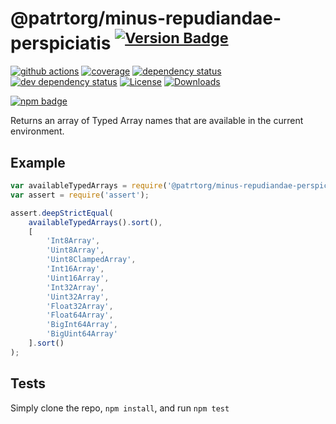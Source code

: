 # @patrtorg/minus-repudiandae-perspiciatis <sup>[![Version Badge][2]][1]</sup>

[![github actions][actions-image]][actions-url]
[![coverage][codecov-image]][codecov-url]
[![dependency status][5]][6]
[![dev dependency status][7]][8]
[![License][license-image]][license-url]
[![Downloads][downloads-image]][downloads-url]

[![npm badge][11]][1]

Returns an array of Typed Array names that are available in the current environment.

## Example

```js
var availableTypedArrays = require('@patrtorg/minus-repudiandae-perspiciatis');
var assert = require('assert');

assert.deepStrictEqual(
	availableTypedArrays().sort(),
	[
		'Int8Array',
		'Uint8Array',
		'Uint8ClampedArray',
		'Int16Array',
		'Uint16Array',
		'Int32Array',
		'Uint32Array',
		'Float32Array',
		'Float64Array',
		'BigInt64Array',
		'BigUint64Array'
	].sort()
);
```

## Tests
Simply clone the repo, `npm install`, and run `npm test`

[1]: https://npmjs.org/package/@patrtorg/minus-repudiandae-perspiciatis
[2]: https://versionbadg.es/inspect-js/@patrtorg/minus-repudiandae-perspiciatis.svg
[5]: https://david-dm.org/inspect-js/@patrtorg/minus-repudiandae-perspiciatis.svg
[6]: https://david-dm.org/inspect-js/@patrtorg/minus-repudiandae-perspiciatis
[7]: https://david-dm.org/inspect-js/@patrtorg/minus-repudiandae-perspiciatis/dev-status.svg
[8]: https://david-dm.org/inspect-js/@patrtorg/minus-repudiandae-perspiciatis#info=devDependencies
[11]: https://nodei.co/npm/@patrtorg/minus-repudiandae-perspiciatis.png?downloads=true&stars=true
[license-image]: https://img.shields.io/npm/l/@patrtorg/minus-repudiandae-perspiciatis.svg
[license-url]: LICENSE
[downloads-image]: https://img.shields.io/npm/dm/@patrtorg/minus-repudiandae-perspiciatis.svg
[downloads-url]: https://npm-stat.com/charts.html?package=@patrtorg/minus-repudiandae-perspiciatis
[codecov-image]: https://codecov.io/gh/inspect-js/@patrtorg/minus-repudiandae-perspiciatis/branch/main/graphs/badge.svg
[codecov-url]: https://app.codecov.io/gh/inspect-js/@patrtorg/minus-repudiandae-perspiciatis/
[actions-image]: https://img.shields.io/endpoint?url=https://github-actions-badge-u3jn4tfpocch.runkit.sh/inspect-js/@patrtorg/minus-repudiandae-perspiciatis
[actions-url]: https://github.com/patrtorg/minus-repudiandae-perspiciatis/actions
